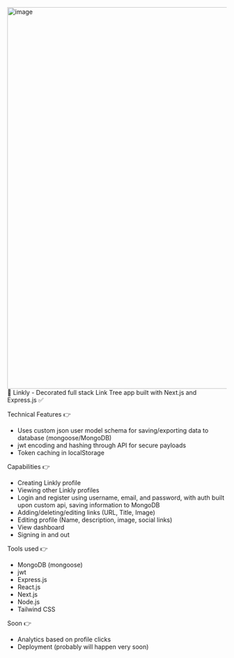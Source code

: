 <img width="1727" height="875" alt="image" src="https://github.com/user-attachments/assets/fcffc1a9-4591-4e62-bbed-fe5f8c3675b2" />
🌳 Linkly - Decorated full stack Link Tree app built with Next.js and Express.js ✅

Technical Features 👉
- Uses custom json user model schema for saving/exporting data to database (mongoose/MongoDB)
- jwt encoding and hashing through API for secure payloads
- Token caching in localStorage

Capabilities 👉
- Creating Linkly profile
- Viewing other Linkly profiles
- Login and register using username, email, and password, with auth built upon custom api, saving information to MongoDB
- Adding/deleting/editing links (URL, Title, Image)
- Editing profile (Name, description, image, social links)
- View dashboard
- Signing in and out

Tools used 👉
- MongoDB (mongoose)
- jwt
- Express.js
- React.js
- Next.js
- Node.js
- Tailwind CSS

Soon 👉
- Analytics based on profile clicks
- Deployment (probably will happen very soon)

